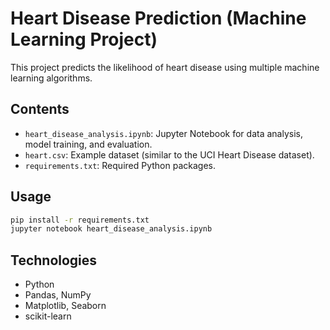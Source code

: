 # Heart Disease Prediction (Machine Learning Project)

This project predicts the likelihood of heart disease using multiple machine learning algorithms.

## Contents
- `heart_disease_analysis.ipynb`: Jupyter Notebook for data analysis, model training, and evaluation.
- `heart.csv`: Example dataset (similar to the UCI Heart Disease dataset).
- `requirements.txt`: Required Python packages.

## Usage
```bash
pip install -r requirements.txt
jupyter notebook heart_disease_analysis.ipynb
```

## Technologies
- Python
- Pandas, NumPy
- Matplotlib, Seaborn
- scikit-learn
